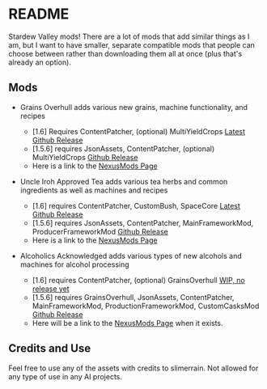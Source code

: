 # README
Stardew Valley mods! There are a lot of mods that add similar things as I am, but I want to have smaller, separate compatible mods that people can choose between rather than downloading them all at once (plus that's already an option).

## Mods
- Grains Overhull
adds various new grains, machine functionality, and recipes
    - [1.6] Requires ContentPatcher, (optional) MultiYieldCrops [Latest Github Release](https://github.com/slimerrain/stardew-mods/releases/tag/grains-overhull-1.1.5)
    - [1.5.6] requires JsonAssets, ContentPatcher, (optional) MultiYieldCrops [Github Release](https://github.com/slimerrain/stardew-mods/releases/tag/stardew-1.5.6)
    - Here is a link to the [NexusMods Page](https://www.nexusmods.com/stardewvalley/mods/20884)

- Uncle Iroh Approved Tea
adds various tea herbs and common ingredients as well as machines and recipes
    - [1.6] requires ContentPatcher, CustomBush, SpaceCore [Latest Github Release](https://github.com/slimerrain/stardew-mods/releases/tag/uncle-iroh-approved-tea-1.1.9)
    - [1.5.6] requires JsonAssets, ContentPatcher, MainFrameworkMod, ProducerFrameworkMod [Github Release](https://github.com/slimerrain/stardew-mods/releases/tag/stardew-1.5.6)
    - Here is a link to the [NexusMods Page](https://www.nexusmods.com/stardewvalley/mods/22376)

- Alcoholics Acknowledged
adds various types of new alcohols and machines for alcohol processing
    - [1.6] requires ContentPatcher, (optional) GrainsOverhull [WIP, no release yet]()
    - [1.5.6] requires GrainsOverhull, JsonAssets, ContentPatcher, MainFrameworkMod, ProductionFrameworkMod, CustomCasksMod [Github Release](https://github.com/slimerrain/stardew-mods/releases/tag/stardew-1.5.6)
    - Here will be a link to the [NexusMods Page]() when it exists.
 
## Credits and Use  
Feel free to use any of the assets with credits to slimerrain.
Not allowed for any type of use in any AI projects.
